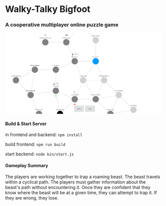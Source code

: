 # Walky-Talky Bigfoot
### A cooperative multiplayer online puzzle game

![image depicting the game during play](https://github.com/joshua-d/wtbf/blob/master/github_img/map_img_1.png?raw=true)

#### Build & Start Server

in frontend and backend:
`npm install`

build frontend:
`npm run build`

start backend:
`node bin/start.js`

#### Gameplay Summary

The players are working together to trap a roaming beast. The beast travels within a cyclical path. The players must gather information about the beast's path without encountering it. Once they are confident that they know where the beast will be at a given time, they can attempt to trap it. If they are wrong, they lose.
